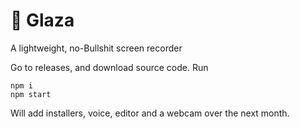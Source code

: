 # 👀 Glaza
A lightweight, no-Bullshit screen recorder

Go to releases, and download source code. Run
```
npm i
npm start
```

Will add installers, voice, editor and a webcam over the next month.
